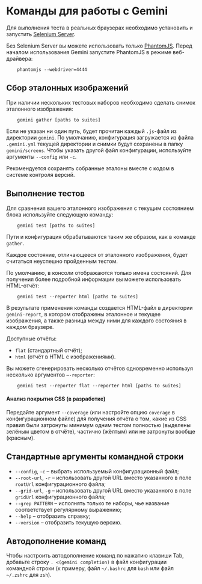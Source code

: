 # Команды для работы с Gemini

Для выполнения теста в реальных браузерах необходимо установить и запустить [Selenium Server](http://www.seleniumhq.org/download/).

Без Selenium Server вы можете использовать только [PhantomJS](http://phantomjs.org/). Перед началом использования Gemini запустите PhantomJS в режиме веб-драйвера:

```
    phantomjs --webdriver=4444
```
<a name="ref-shots"></a>
## Сбор эталонных изображений

При наличии нескольких тестовых наборов необходимо сделать снимок эталонного изображения:

```
    gemini gather [paths to suites]
```
Если не указан ни один путь, будет прочитан каждый `.js`-файл из директории
`gemini`.
По умолчанию, конфигурация загружается из файла `.gemini.yml` текущей директории и снимки будут сохранены в папку `gemini/screens`.
Чтобы указать другой файл конфигурации, используйте аргументы `--config` или `-c`.

Рекомендуется сохранять собранные эталоны вместе с кодом в системе контроля версий.
<a name="tests-exe"></a>
## Выполнение тестов

Для сравнения вашего эталонного изображения с текущим состоянием блока используйте следующую команду:

```
    gemini test [paths to suites]
```
Пути и конфигурация обрабатываются таким же образом, как в команде `gather`.

Каждое состояние, отличающееся от эталонного изображения, будет считаться неуспешно пройденным тестом.

По умолчанию, в консоли отображаются только имена состояний. Для получения более подробной информации вы можете использовать HTML-отчёт:

```
    gemini test --reporter html [paths to suites]
```
В результате применения команды создается HTML-файл в директории `gemini-report`, в котором отображены эталонное и текущее изображения, а также разница между ними для каждого состояния в каждом браузере.

Доступные отчёты:

* `flat` (стандартный отчёт);
* `html` (отчёт в HTML c изображениями).

Вы можете сгенерировать несколько отчётов одновременно используя несколько аргументов `—-reporter`:

```
    gemini test --reporter flat --reporter html [paths to suites]
```

#### Анализ покрытия CSS (в разработке)

Передайте аргумент `--coverage` (или настройте опцию `coverage` в конфигурационном файле) для получения отчёта о том, какие из CSS правил были затронуты минимум одним тестом полностью (выделены зелёным цветом в отчёте), частично (жёлтым) или не затронуты вообще (красным).

## Стандартные аргументы командной строки

* `--config`, `-c` – выбрать используемый конфигурационный файл;
* `--root-url`, `-r` – использовать другой URL вместо указанного в поле `rootUrl` конфигурационного файла;
* `--grid-url`, `-g` – использовать другой URL вместо указанного в поле `gridUrl` конфигурационного файла;
* `--grep PATTERN` – исполнять только те наборы, чье название соответствует регулярному выражению;
* `--help` – отобразить справку;
* `--version` – отобразить текущую версию.

## Автодополнение команд
Чтобы настроить автодополнение команд по нажатию клавиши Tab, добавьте строку `. <(gemini completion)` в файл конфигурации командной строки (к примеру, файл `~/.bashrc` для `bash` или файл `~/.zshrc` для `zsh`).